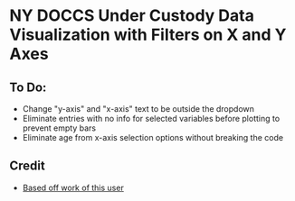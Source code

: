 # NY DOCCS Under Custody Data Visualization with Filters on X and Y Axes

## To Do:
- Change "y-axis" and "x-axis" text to be outside the dropdown
- Eliminate entries with no info for selected variables before plotting to prevent empty bars
- Eliminate age from x-axis selection options without breaking the code

## Credit
- [Based off work of this user](https://vizhub.com/Razpudding)
